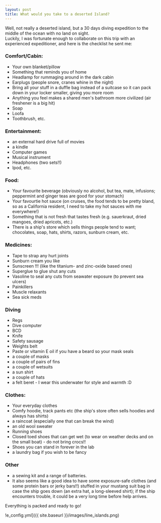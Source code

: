 ```yaml
---
layout: post
title: What would you take to a deserted Island?
---
```


Well, not really a deserted island, but a 30 days diving expedition to the middle of the ocean with no land on sight.  
Luckily, I was fortunate enough to collaborate on this trip with an experienced expeditioner, and here is the checklist he sent me:

### Comfort/Cabin:
- Your own blanket/pillow
- Something that reminds you of home
- Headlamp for rummaging around in the dark cabin
- Earplugs (people snore, cranes whine in the night)
- Bring all your stuff in a duffle bag instead of a suitcase so it can pack down in your locker smaller, giving you more room
- Anything you feel makes a shared men's bathroom more civilized (air freshener is a big hit)
- Soap
- Loofa
- Toothbrush, etc.

### Entertainment:
- an external hard drive full of movies
- a kindle
- Computer games
- Musical instrument
- Headphones (two sets!!)
- Ipod, etc.

### Food:
- Your favourite beverage (obviously no alcohol, but tea, mate, infusions; peppermint and ginger teas are good for your stomach)
- Your favourtie hot sauce (on cruises, the food tends to be pretty bland, so as a California resident, I need to take my hot sauces with me everywhere!)
- Something that is not fresh that tastes fresh (e.g. sauerkraut, dried mangoes, dried apricots, etc.)
- There is a ship's store which sells things people tend to want; chocolates, soap, hats, shirts, razors, sunburn cream, etc.

### Medicines:
- Tape to strap any hurt joints
- Sunburn cream you like
- Sunscreen !!! (like the titanium- and zinc-oxide based ones)
- Superglue to glue shut any cuts
- Vasoline to seal any cuts from seawater exposure (to prevent sea ulcers)
- Painkillers
- Muscle relaxants
- Sea sick meds

### Diving 
- Regs 
- Dive computer 
- BCD 
- Knife 
- Safety sausage 
- Weights belt
- Paste or vitamin E oil if you have a beard so your mask seals
- a couple of masks
- a couple of pairs of fins
- a couple of wetsuits
- a sun shirt
- a couple of hats
- a felt beret - I wear this underwater for style and warmth :D

### Clothes:
- Your everyday clothes
- Comfy hoodie, track pants etc (the ship's store often sells hoodies and always has shirts)
- a raincoat (especially one that can break the wind)
- an old wool sweater
- Running shoes 
- Closed toed shoes that can get wet (to wear on weather decks and on the small boat) - do not bring crocs!!
- Shoes you can stand in forever in the lab
- a laundry bag if you wish to be fancy

### Other
- a sewing kit and a range of batteries.
- It also seems like a good idea to have some exposure-safe clothes (and some protein bars or jerky bars!!) stuffed in your mustang suit bag in case the ship goes down (an extra hat, a long-sleeved shirt); if the ship encounters trouble, it could be a very long time before help arrives.

Everything is packed and ready to go!

!e_config.yml]({{ site.baseurl }}/images/line_islands.png)


